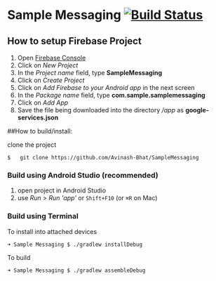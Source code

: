 # Sample Messaging [![Build Status](https://travis-ci.org/Avinash-Bhat/SampleMessaging.svg?branch=master)](https://travis-ci.org/Avinash-Bhat/SampleMessaging)

## How to setup Firebase Project

1. Open [Firebase Console](https://console.firebase.google.com/)
2. Click on _New Project_
3. In the _Project name_ field, type **SampleMessaging**
4. Click on _Create Project_
5. Click on _Add Firebase to your Android app_ in the next screen
6. In the _Package name_ field, type **com.sample.samplemessaging**
7. Click on _Add App_
8. Save the file being downloaded into the directory _<path-to-project>/app_ as **google-services.json**

##How to build/install:

clone the project
```
$   git clone https://github.com/Avinash-Bhat/SampleMessaging
```

### Build using Android Studio (recommended)
1. open project in Android Studio
2. use _Run_ > _Run 'app'_ or `Shift+F10` (or `⌘R` on Mac)

### Build using Terminal
To install into attached devices
```
➜ Sample Messaging $ ./gradlew installDebug
```
To build
```language=sh
➜ Sample Messaging $ ./gradlew assembleDebug
```
